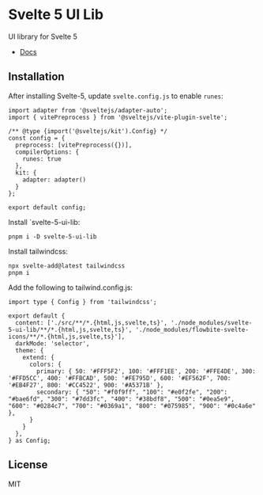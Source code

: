 # Svelte 5 UI Lib

UI library for Svelte 5

- [Docs](https://svelte-5-ui-lib.codewithshin.com/)

## Installation

After installing Svelte-5, update `svelte.config.js` to enable `runes`:

```
import adapter from '@sveltejs/adapter-auto';
import { vitePreprocess } from '@sveltejs/vite-plugin-svelte';

/** @type {import('@sveltejs/kit').Config} */
const config = {
  preprocess: [vitePreprocess({})],
  compilerOptions: {
    runes: true
  },
  kit: {
    adapter: adapter()
  }
};

export default config;
```

Install `svelte-5-ui-lib:

```
pnpm i -D svelte-5-ui-lib
```

Install tailwindcss:

```
npx svelte-add@latest tailwindcss
pnpm i
```

Add the following to tailwind.config.js:

```
import type { Config } from 'tailwindcss';

export default {
  content: ['./src/**/*.{html,js,svelte,ts}', './node_modules/svelte-5-ui-lib/**/*.{html,js,svelte,ts}', './node_modules/flowbite-svelte-icons/**/*.{html,js,svelte,ts}'],
  darkMode: 'selector',
  theme: {
    extend: {
      colors: {
        primary: { 50: '#FFF5F2', 100: '#FFF1EE', 200: '#FFE4DE', 300: '#FFD5CC', 400: '#FFBCAD', 500: '#FE795D', 600: '#EF562F', 700: '#EB4F27', 800: '#CC4522', 900: '#A5371B' },
        secondary: { "50": "#f0f9ff", "100": "#e0f2fe", "200": "#bae6fd", "300": "#7dd3fc", "400": "#38bdf8", "500": "#0ea5e9", "600": "#0284c7", "700": "#0369a1", "800": "#075985", "900": "#0c4a6e" },
      }
    }
  },
} as Config;
```

## License

MIT
